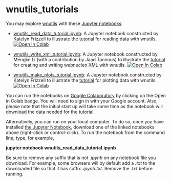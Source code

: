 # wnutils_tutorials

You may explore [wnutils](https://wnutils.readthedocs.io) with these [Jupyter notebooks](https://jupyter.org):

* [wnutils_read_data_tutorial.ipynb](http://github.com/mbradle/wnutils_tutorials/Notebooks/wnutils_read_data_tutorial.ipynb):  A Jupyter notebook constructed by Katelyn Frizzell to illustrate the [tutorial](https://wnutils.readthedocs.io/en/latest/read_tutorial.html) for reading data with wnutils.  [![Open In Colab](https://colab.research.google.com/assets/colab-badge.svg)](https://colab.research.google.com/github/mbradle/wnutils_tutorials/blob/main/Notebooks/wnutils_read_data_tutorial.ipynb)

* [wnutils_write_xml_tutorial.ipynb](http://github.com/mbradle/wnutils_tutorials/Notebooks/wnutils_write_xml_tutorial.ipynb):  A Jupyter notebook constructed by Mengke Li (with a contribution by Jaad Tannous) to illustrate the [tutorial](https://wnutils.readthedocs.io/en/latest/write_tutorial.html) for creating and writing webnucleo XML with wnutils. [![Open In Colab](https://colab.research.google.com/assets/colab-badge.svg)](https://colab.research.google.com/github/mbradle/wnutils_tutorials/blob/main/Notebooks/wnutils_write_xml_tutorial.ipynb)

* [wnutils_make_plots_tutorial.ipynb](http://github.com/mbradle/wnutils_tutorials/Notebooks/wnutils_make_plots_tutorial.ipynb):  A Jupyter notebook constructed by Katelyn Frizzell to illustrate the [tutorial](https://wnutils.readthedocs.io/en/latest/plot_tutorial.html) for plotting data with wnutils.  [![Open In Colab](https://colab.research.google.com/assets/colab-badge.svg)](https://colab.research.google.com/github/mbradle/wnutils_tutorials/blob/main/Notebooks/wnutils_make_plots_tutorial.ipynb)

You can run the notebooks on [Google Colaboratory](https://colab.research.google.com) by clicking on the Open in Colab badge.  You will need to sign in with your Google account.  Also, please note that the initial start up will take some time as the notebook will download the data needed for the tutorial.

Alternatively, you can run on your local computer.  To do so, once you have installed [the Jupyter Notebook](https://jupyter.org), download one of the linked notebooks above (right-click or control-click).  To run the notebook from the command line, type, for example,

**jupyter notebook wnutils_read_data_tutorial.ipynb**

Be sure to remove any suffix that is not *.ipynb* on any notebook file you download.  For example, some browsers will by default add a *.txt* to the downloaded file so that it has suffix *.ipynb.txt*.  Remove the *.txt* before running.

